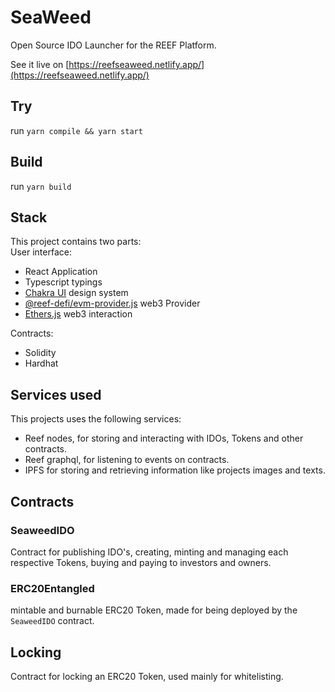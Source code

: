 # SeaWeed

Open Source IDO Launcher for the REEF Platform.

See it live on [https://reefseaweed.netlify.app/](https://reefseaweed.netlify.app/)

## Try

run `yarn compile && yarn start`

## Build

run `yarn build`

## Stack

This project contains two parts:   
User interface:  
  - React Application
  - Typescript typings
  - [Chakra UI](https://chakra-ui.com/) design system
  - [@reef-defi/evm-provider.js](@reef-defi/evm-provider.js) web3 Provider
  - [Ethers.js](https://github.com/ethers-io/ethers.js) web3 interaction

Contracts:  
  - Solidity
  - Hardhat

## Services used

This projects uses the following services: 
  - Reef nodes, for storing and interacting with IDOs, Tokens and other contracts.
  - Reef graphql, for listening to events on contracts.
  - IPFS for storing and retrieving information like projects images and texts.

## Contracts

### SeaweedIDO

Contract for publishing IDO's, creating, minting and managing each respective Tokens, buying and paying to investors and owners.

### ERC20Entangled

mintable and burnable ERC20 Token, made for being deployed by the `SeaweedIDO` contract.

## Locking

Contract for locking an ERC20 Token, used mainly for whitelisting.